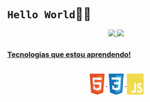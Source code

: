 # `Hello World`👋🏽

<div align="center">
  <a href="https://github.com/devMauriciojunior">
  <img height="160em" src="https://github-readme-stats.vercel.app/api?username=devMauriciojunior&show_icons=true&theme=react&include_all_commits=true&count_private=true"/>
  <img height="160em" src="https://github-readme-stats.vercel.app/api/top-langs/?username=devMauriciojunior&layout=compact&langs_count=7&theme=react"/>
</div>

##

### Tecnologias que estou aprendendo! 
<div style="display: inline_block" align="center"><br>
  <img align="center" height="50em" alt="Rafa-HTML" height="30" width="40" src="https://raw.githubusercontent.com/devicons/devicon/master/icons/html5/html5-original.svg">
  <img align="center" height="50em" alt="Rafa-CSS" height="30" width="40" src="https://raw.githubusercontent.com/devicons/devicon/master/icons/css3/css3-original.svg">
  <img align="center" height="50em" alt="Rafa-Js" height="30" width="40" src="https://raw.githubusercontent.com/devicons/devicon/master/icons/javascript/javascript-plain.svg">
</div>

